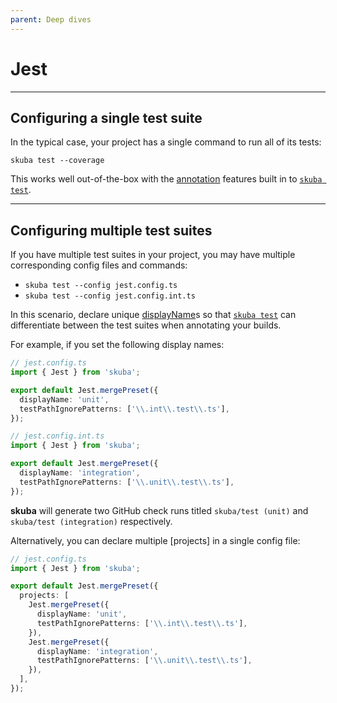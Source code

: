 ```yaml
---
parent: Deep dives
---
```


# Jest

---

## Configuring a single test suite

In the typical case, your project has a single command to run all of its tests:

```console
skuba test --coverage
```

This works well out-of-the-box with the [annotation] features built in to [`skuba test`].

---

## Configuring multiple test suites

If you have multiple test suites in your project,
you may have multiple corresponding config files and commands:

- `skuba test --config jest.config.ts`
- `skuba test --config jest.config.int.ts`

In this scenario, declare unique [displayName]s so that [`skuba test`] can differentiate between the test suites when annotating your builds.

For example, if you set the following display names:

```typescript
// jest.config.ts
import { Jest } from 'skuba';

export default Jest.mergePreset({
  displayName: 'unit',
  testPathIgnorePatterns: ['\\.int\\.test\\.ts'],
});
```

```typescript
// jest.config.int.ts
import { Jest } from 'skuba';

export default Jest.mergePreset({
  displayName: 'integration',
  testPathIgnorePatterns: ['\\.unit\\.test\\.ts'],
});
```

**skuba** will generate two GitHub check runs titled `skuba/test (unit)` and `skuba/test (integration)` respectively.

Alternatively, you can declare multiple [projects] in a single config file:

```typescript
// jest.config.ts
import { Jest } from 'skuba';

export default Jest.mergePreset({
  projects: [
    Jest.mergePreset({
      displayName: 'unit',
      testPathIgnorePatterns: ['\\.int\\.test\\.ts'],
    }),
    Jest.mergePreset({
      displayName: 'integration',
      testPathIgnorePatterns: ['\\.unit\\.test\\.ts'],
    }),
  ],
});
```

[`skuba test`]: ../cli/test.md
[annotation]: ../cli/test.md#annotations
[displayname]: https://jestjs.io/docs/configuration#displayname-string-object
